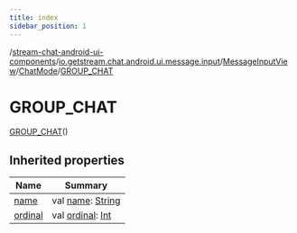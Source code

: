 ```yaml
---
title: index
sidebar_position: 1
---
```

/[stream-chat-android-ui-components](../../../../index.md)/[io.getstream.chat.android.ui.message.input](../../../index.md)/[MessageInputView](../../index.md)/[ChatMode](../index.md)/[GROUP_CHAT](index.md)  
  
  
  
# GROUP_CHAT  
[GROUP_CHAT](index.md)()  
  
## Inherited properties  
  
|  Name |  Summary | 
|---|---|
| <a name="io.getstream.chat.android.ui.message.input/MessageInputView.ChatMode.GROUP_CHAT/name/#/PointingToDeclaration/"></a>[name](name.md)| <a name="io.getstream.chat.android.ui.message.input/MessageInputView.ChatMode.GROUP_CHAT/name/#/PointingToDeclaration/"></a>val [name](name.md): [String](https://kotlinlang.org/api/latest/jvm/stdlib/kotlin/-string/index.html)|
| <a name="io.getstream.chat.android.ui.message.input/MessageInputView.ChatMode.GROUP_CHAT/ordinal/#/PointingToDeclaration/"></a>[ordinal](ordinal.md)| <a name="io.getstream.chat.android.ui.message.input/MessageInputView.ChatMode.GROUP_CHAT/ordinal/#/PointingToDeclaration/"></a>val [ordinal](ordinal.md): [Int](https://kotlinlang.org/api/latest/jvm/stdlib/kotlin/-int/index.html)|

